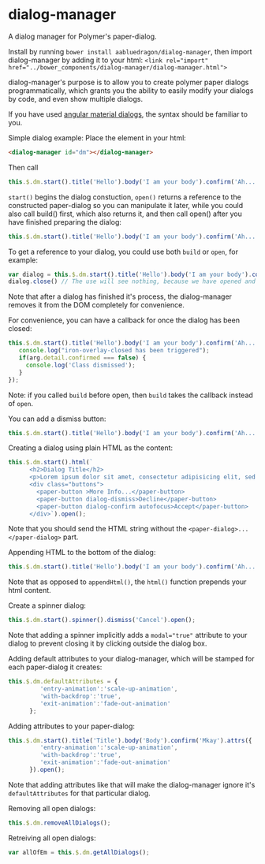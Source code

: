 # dialog-manager
A dialog manager for Polymer's paper-dialog.

Install by running
`bower install aabluedragon/dialog-manager`, then import dialog-manager by adding it to your html:
`<link rel="import" href="../bower_components/dialog-manager/dialog-manager.html">`

dialog-manager's purpose is to allow you to create polymer paper dialogs programmatically, which grants you the ability to easily modify your dialogs by code, and even show multiple dialogs.

If you have used [angular material dialogs](https://material.angularjs.org/latest/#/demo/material.components.dialog), the syntax should be familiar to you.

Simple dialog example:
Place the element in your html: 
```html
<dialog-manager id="dm"></dialog-manager>
```
Then call
```javascript
this.$.dm.start().title('Hello').body('I am your body').confirm('Ah... Ok').open();
```

`start()` begins the dialog constuction, `open()` returns a reference to the constructed paper-dialog so you can manipulate it later, while you could also call build() first, which also returns it, and then call open() after you have finished preparing the dialog:
```javascript
this.$.dm.start().title('Hello').body('I am your body').confirm('Ah... Ok').build().open();
```

To get a reference to your dialog, you could use both `build` or `open`, for example:
```javascript
var dialog = this.$.dm.start().title('Hello').body('I am your body').confirm('Ah... Ok').open();
dialog.close() // The use will see nothing, because we have opened and closed the dialog immediately.
```
Note that after a dialog has finished it's process, the dialog-manager removes it from the DOM completely for convenience.

For convenience, you can have a callback for once the dialog has been closed:
```javascript
this.$.dm.start().title('Hello').body('I am your body').confirm('Ah... Ok').open(function(arg){
   console.log("iron-overlay-closed has been triggered");
   if(arg.detail.confirmed === false) {
     console.log('Class dismissed');
   }
});
```
Note: if you called `build` before open, then `build` takes the callback instead of `open`.

You can add a dismiss button:
```javascript
this.$.dm.start().title('Hello').body('I am your body').confirm('Ah... Ok').dismiss('No thanks').open();
```

Creating a dialog using plain HTML as the content:
```javascript
this.$.dm.start().html(`
      <h2>Dialog Title</h2>
      <p>Lorem ipsum dolor sit amet, consectetur adipisicing elit, sed do eiusmod tempor incididunt ut labore et dolore magna aliqua. Ut enim ad minim veniam, quis nostrud exercitation ullamco laboris nisi ut aliquip ex ea commodo consequat. Duis aute irure dolor in reprehenderit in voluptate velit esse cillum dolore eu fugiat nulla pariatur. Excepteur sint occaecat cupidatat non proident, sunt in culpa qui officia deserunt mollit anim id est laborum.</p>
      <div class="buttons">
        <paper-button >More Info...</paper-button>
        <paper-button dialog-dismiss>Decline</paper-button>
        <paper-button dialog-confirm autofocus>Accept</paper-button>
      </div>`).open();
```
Note that you should send the HTML string without the `<paper-dialog>...</paper-dialog>` part.

Appending HTML to the bottom of the dialog:
```javascript
this.$.dm.start().title('Hello').body('I am your body').confirm('Ah... Ok').dismiss('No thanks').appendHtml("<div>Extra content</div>").open();
```
Note that as opposed to `appendHtml()`, the `html()` function prepends your html content.

Create a spinner dialog:
```javascript
this.$.dm.start().spinner().dismiss('Cancel').open();
```
Note that adding a spinner implicitly adds a `modal="true"` attribute to your dialog to prevent closing it by clicking outside the dialog box.

Adding default attributes to your dialog-manager, which will be stamped for each paper-dialog it creates:
```javascript
this.$.dm.defaultAttributes = {
         'entry-animation':'scale-up-animation',
         'with-backdrop':'true',
         'exit-animation':'fade-out-animation'
      };
```

Adding attributes to your paper-dialog:
```javascript
this.$.dm.start().title('Title').body('Body').confirm('Mkay').attrs({
         'entry-animation':'scale-up-animation',
         'with-backdrop':'true',
         'exit-animation':'fade-out-animation'
      }).open();
```
Note that adding attributes like that will make the dialog-manager ignore it's `defaultAttributes` for that particular dialog.

Removing all open dialogs:
```javascript
this.$.dm.removeAllDialogs();
```

Retreiving all open dialogs:
```javascript
var allOfEm = this.$.dm.getAllDialogs();
```
